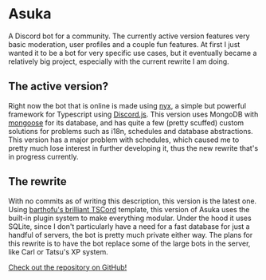 # Asuka

A Discord bot for a community. The currently active version features very basic moderation, user profiles and a couple fun features. At first I just wanted it to be a bot for very specific use cases, but it eventually became a relatively big project, especially with the current rewrite I am doing.

## The active version?

Right now the bot that is online is made using [nyx](https://github.com/nyx-discord/nyx), a simple but powerful framework for Typescript using [Discord.js](https://discord.js.org). This version uses MongoDB with [mongoose](https://mongoosejs.com/) for its database, and has quite a few (pretty scuffed) custom solutions for problems such as i18n, schedules and database abstractions. This version has a major problem with schedules, which caused me to pretty much lose interest in further developing it, thus the new rewrite that's in progress currently.

## The rewrite

With no commits as of writing this description, this version is the latest one. Using [barthofu's brilliant TSCord](https://github.com/barthofu/tscord) template, this version of Asuka uses the built-in plugin system to make everything modular. Under the hood it uses SQLite, since I don't particularly have a need for a fast database for just a handful of servers, the bot is pretty much private either way. The plans for this rewrite is to have the bot replace some of the large bots in the server, like Carl or Tatsu's XP system.

[Check out the repository on GitHub!](https://github.com/Kex1016/asuka)
